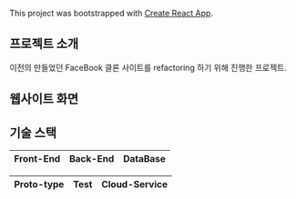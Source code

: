 This project was bootstrapped with [Create React App](https://github.com/facebook/create-react-app).

## 프로젝트 소개

이전의 만들었던 FaceBook 클론 사이트를 refactoring 하기 위해 진행한 프로젝트.

## 웹사이트 화면


## 기술 스택
Front-End | Back-End | DataBase
----| ----| ----|

Proto-type | Test | Cloud-Service
----| ----| ----|
